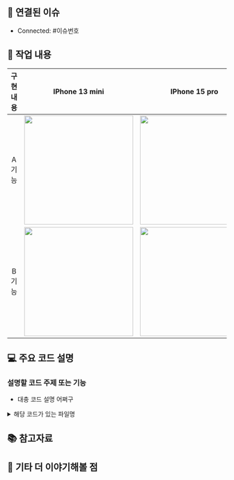 ## 🔗 연결된 이슈
<!-- 해결한 이슈 번호를 작성하고 이슈가 해결되었다면 해결 여부에 체크해주세요! (Ex. #4) -->
- Connected: #이슈번호

## 📄 작업 내용
<!-- 작업한 내용을 두괄식으로 작성해주세요 -->
<!-- 여러 기능을 구현했거나 다양한 경우의 수가 있는 경우 나누어 첨부해주세요 -->

|    구현 내용    |   IPhone 13 mini   |   IPhone 15 pro   |
| :-------------: | :----------: | :----------: |
| A 기능 | <img src = "" width ="250"> | <img src = "" width ="250"> |
| B 기능 | <img src = "" width ="250"> | <img src = "" width ="250"> |

## 💻 주요 코드 설명
<!-- 코드 설명, 없다면 생략해도 됩니다! -->
### 설명할 코드 주제 또는 기능

- 대충 코드 설명 어쩌구

<details>
<summary>해당 코드가 있는 파일명</summary>

```swift
// 여기에 코드를 적어주세요!
```
</details>

## 📚 참고자료
<!-- 있으면 작성하고 없으면 제목까지 완전히 지워주세요! -->

## 👀 기타 더 이야기해볼 점
<!-- 있으면 작성하고 없으면 제목까지 완전히 지워주세요! -->
